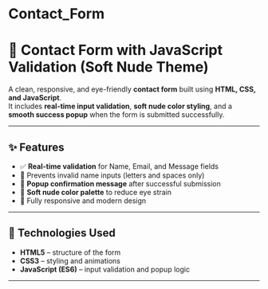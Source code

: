 # Contact_Form

# 🌿 Contact Form with JavaScript Validation (Soft Nude Theme)

A clean, responsive, and eye-friendly **contact form** built using **HTML, CSS, and JavaScript**.  
It includes **real-time input validation**, **soft nude color styling**, and a **smooth success popup** when the form is submitted successfully.

---

## ✨ Features

- ✅ **Real-time validation** for Name, Email, and Message fields  
- 🧠 Prevents invalid name inputs (letters and spaces only)  
- 💌 **Popup confirmation message** after successful submission  
- 🎨 **Soft nude color palette** to reduce eye strain  
- 📱 Fully responsive and modern design  

---

## 🧰 Technologies Used

- **HTML5** – structure of the form  
- **CSS3** – styling and animations  
- **JavaScript (ES6)** – input validation and popup logic  

---
